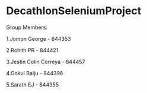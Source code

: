 # DecathlonSeleniumProject

Group Members:

  1.Jomon George - 844353
  
  2.Rohith PR - 844421
  
  3.Jestin Colin Correya - 844457
  
  4.Gokul Baiju - 844396
  
  5.Sarath EJ - 844355
